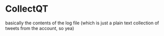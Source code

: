 CollectQT
=========

basically the contents of the log file (which is just a plain text collection of tweets from the account, so yea)
